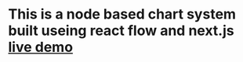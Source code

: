 # This is a node based chart system built useing react flow and next.js [live demo](https://chatbot-flow-builder.vercel.app/)
